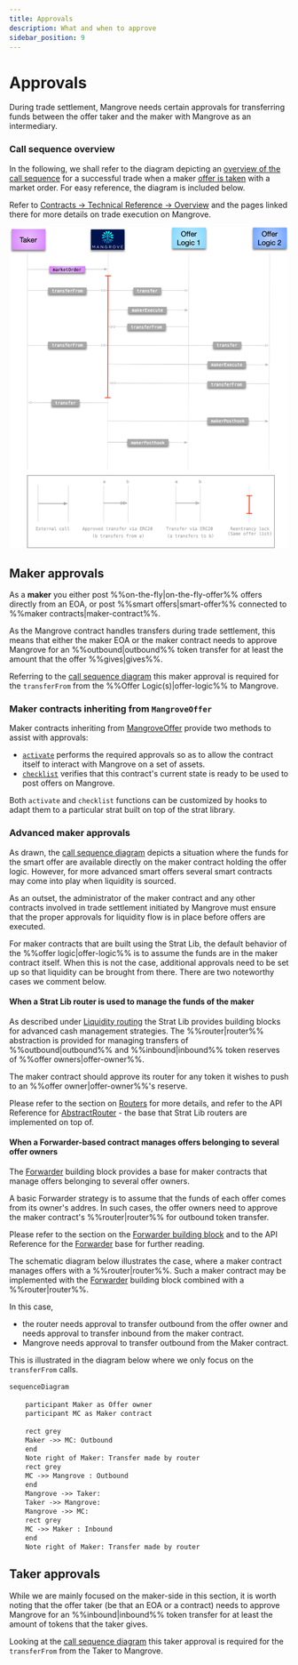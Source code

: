 ```yaml
---
title: Approvals
description: What and when to approve
sidebar_position: 9
---
```


# Approvals

During trade settlement, Mangrove needs certain approvals for transferring funds between the offer taker and the maker with Mangrove as an intermediary.

### Call sequence overview

In the following, we shall refer to the diagram depicting an [overview of the call sequence](../../contracts/technical-references/overview.md#call-sequence-overview) for a successful trade when a maker [offer is taken](../../contracts/technical-references/taking-and-making-offers/taker-order/README.md) with a market order. For easy reference, the diagram is included below. 

Refer to [Contracts -> Technical Reference -> Overview](../../contracts/technical-references/overview.md) and the pages linked there for more details on trade execution on Mangrove.

![Mangrove call sequence induced by a taker order](../../../static/img/assets/execution.png)

## Maker approvals

As a **maker** you either post %%on-the-fly|on-the-fly-offer%% offers directly from an EOA, or post %%smart offers|smart-offer%% connected to %%maker contracts|maker-contract%%.

As the Mangrove contract handles transfers during trade settlement, this means that either the maker EOA or the maker contract needs to approve Mangrove for an %%outbound|outbound%% token transfer for at least the amount that the offer %%gives|gives%%.

Referring to the [call sequence diagram](#call-sequence-overview) this maker approval is required for the `transferFrom` from the %%Offer Logic(s)|offer-logic%% to Mangrove.

### Maker contracts inheriting from `MangroveOffer`

Maker contracts inheriting from [MangroveOffer](../background/offer-maker/mangrove-offer.md) provide two methods to assist with approvals: 

* [`activate`](../technical-references/code/strategies/MangroveOffer.md#activate) performs the required approvals so as to allow the contract itself to interact with Mangrove on a set of assets. 
* [`checklist`](../technical-references/code/strategies/MangroveOffer.md#checklist) verifies that this contract's current state is ready to be used to post offers on Mangrove.

Both `activate` and `checklist` functions can be customized by hooks to adapt them to a particular strat built on top of the strat library.


### Advanced maker approvals

As drawn, the [call sequence diagram](#call-sequence-overview) depicts a situation where the funds for the smart offer are available directly on the maker contract holding the offer logic. However, for more advanced smart offers several smart contracts may come into play when liquidity is sourced.

As an outset, the administrator of the maker contract and any other contracts involved in trade settlement initiated by Mangrove must ensure that the proper approvals for liquidity flow is in place before offers are executed. 

For maker contracts that are built using the Strat Lib, the default behavior of the %%offer logic|offer-logic%% is to assume the funds are in the maker contract itself. When this is not the case, additional approvals need to be set up so that liquidity can be brought from there. There are two noteworthy cases we comment below.

#### When a Strat Lib router is used to manage the funds of the maker

As described under [Liquidity routing](../technical-references/router.md) the Strat Lib provides building blocks for advanced cash management strategies. The %%router|router%% abstraction is provided for managing transfers of %%outbound|outbound%% and %%inbound|inbound%% token reserves of %%offer owners|offer-owner%%.

The maker contract should approve its router for any token it wishes to push to an %%offer owner|offer-owner%%'s reserve. 

Please refer to the section on [Routers](../technical-references/router.md) for more details, and refer to the API Reference for [AbstractRouter](../technical-references/code/strategies/routers/AbstractRouter.md) - the base that Strat Lib routers are implemented on top of.


#### When a Forwarder-based contract manages offers belonging to several offer owners

The [Forwarder](../background/offer-maker/forwarder.md) building block provides a base for maker contracts that manage offers belonging to several offer owners.

A basic Forwarder strategy is to assume that the funds of each offer comes from its owner's addres. In such cases, the offer owners need to approve the maker contract's %%router|router%% for outbound token transfer. 

Please refer to the section on the [Forwarder building block](../background/offer-maker/forwarder.md) and to the API Reference for the [Forwarder](../technical-references/code/strategies/offer_forwarder/abstract/Forwarder.md) base for further reading.


<!-- #### Example -->

The schematic diagram below illustrates the case, where a maker contract manages offers with a %%router|router%%. Such a maker contract may be implemented with the [Forwarder](../background/offer-maker/forwarder.md) building block combined with a %%router|router%%.

In this case, 
* the router needs approval to transfer outbound from the offer owner and needs approval to transfer inbound from the maker contract. 
* Mangrove needs approval to transfer outbound from the Maker contract.

This is illustrated in the diagram below where we only focus on the `transferFrom` calls.

```mermaid
sequenceDiagram

    participant Maker as Offer owner
    participant MC as Maker contract

    rect grey    
    Maker ->> MC: Outbound
    end     
    Note right of Maker: Transfer made by router    
    rect grey
    MC ->> Mangrove : Outbound
    end
    Mangrove ->> Taker: 
    Taker ->> Mangrove: 
    Mangrove ->> MC: 
    rect grey
    MC ->> Maker : Inbound
    end
    Note right of Maker: Transfer made by router
```


## Taker approvals

While we are mainly focused on the maker-side in this section, it is worth noting that the offer taker (be that an EOA or a contract) needs to approve Mangrove for an %%inbound|inbound%% token transfer for at least the amount of tokens that the taker gives.

Looking at the [call sequence diagram](#call-sequence-overview) this taker approval is required for the `transferFrom` from the Taker to Mangrove.

